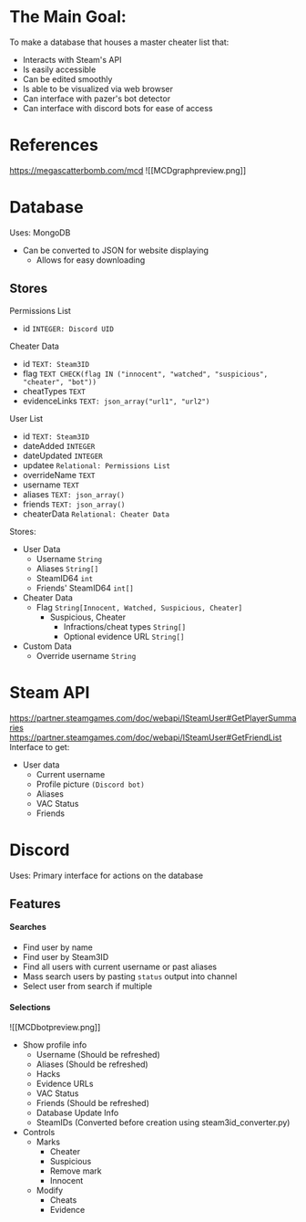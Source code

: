 # The Main Goal:
To make a database that houses a master cheater list that:
- Interacts with Steam's API
- Is easily accessible
- Can be edited smoothly
- Is able to be visualized via web browser
- Can interface with pazer's bot detector
- Can interface with discord bots for ease of access

# References
https://megascatterbomb.com/mcd
![[MCDgraphpreview.png]]

# Database
Uses: MongoDB
- Can be converted to JSON for website displaying
	- Allows for easy downloading

## Stores
Permissions List
- id `INTEGER: Discord UID`

Cheater Data
- id `TEXT: Steam3ID`
- flag `TEXT CHECK(flag IN ("innocent", "watched", "suspicious", "cheater", "bot"))`
- cheatTypes `TEXT`
- evidenceLinks `TEXT: json_array("url1", "url2")`

User List
- id `TEXT: Steam3ID` 
- dateAdded `INTEGER`
- dateUpdated `INTEGER`
- updatee `Relational: Permissions List`
- overrideName `TEXT`
- username `TEXT`
- aliases `TEXT: json_array()`
- friends `TEXT: json_array()`
- cheaterData `Relational: Cheater Data`

Stores:
- User Data
	- Username `String`
	- Aliases `String[]`
	- SteamID64 `int`
	- Friends' SteamID64 `int[]`
- Cheater Data
	- Flag `String[Innocent, Watched, Suspicious, Cheater]`
		- Suspicious, Cheater
			- Infractions/cheat types `String[]`
			- Optional evidence URL `String[]`
- Custom Data
	- Override username `String`

# Steam API
https://partner.steamgames.com/doc/webapi/ISteamUser#GetPlayerSummaries
https://partner.steamgames.com/doc/webapi/ISteamUser#GetFriendList
Interface to get:
- User data
	- Current username
	- Profile picture `(Discord bot)`
	- Aliases
	- VAC Status
	- Friends

# Discord
Uses: Primary interface for actions on the database

## Features
#### Searches
- Find user by name
- Find user by Steam3ID
- Find all users with current username or past aliases 
- Mass search users by pasting `status` output into channel
- Select user from search if multiple

#### Selections
![[MCDbotpreview.png]]
- Show profile info 
	- Username (Should be refreshed)
	- Aliases (Should be refreshed)
	- Hacks
	- Evidence URLs
	- VAC Status
	- Friends (Should be refreshed)
	- Database Update Info
	- SteamIDs (Converted before creation using steam3id_converter.py)
- Controls
	- Marks
		- Cheater
		- Suspicious
		- Remove mark
		- Innocent
	- Modify 
		- Cheats
		- Evidence